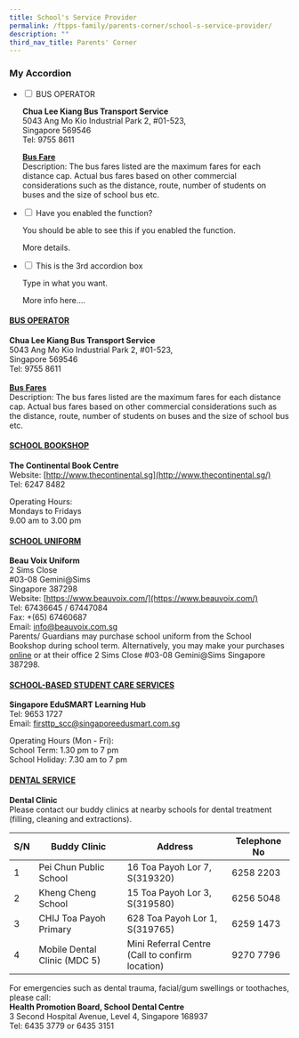 ```yaml
---
title: School's Service Provider
permalink: /ftpps-family/parents-corner/school-s-service-provider/
description: ""
third_nav_title: Parents' Corner
---
```

### My Accordion

<ul class="jekyllcodex_accordion">
  <li>
    <input type="checkbox" id="accordion1">
    <label for="accordion1">BUS OPERATOR</label>
    <div>
			<p><strong>Chua Lee Kiang Bus Transport Service</strong> <br>5043 Ang Mo Kio Industrial Park 2, #01-523,<br>Singapore 569546<br>
Tel: 9755 8611
<br></p>

<p><a href="/files/Parents'%20Corner/awarded%20bus%20operator's%20contact%20&amp;%20nte%20price.pdf"><b>Bus Fare </b></a><br>Description: The bus fares listed are the maximum fares for each distance cap. Actual bus fares based on other commercial considerations such as the distance, route, number of students on buses and the size of school bus etc.</p>
    </div><a>
	</a></li><a>  
  <li>
    <input type="checkbox" id="accordion2">
    <label for="accordion2">Have you enabled the function? </label>
    <div>
		<p>	You should be able to see this if you enabled the function.</p>

<p>More details.</p>

</div>
  </li>
  <li>
    <input type="checkbox" id="accordion3">
    <label for="accordion3">This is the 3rd accordion box</label>
    <div>
      <p>
        Type in what you want.</p>

<p>More info here....</p>
    </div>
  </li>
</a></ul><a>


<h4><u>BUS OPERATOR</u></h4>

**Chua Lee Kiang Bus Transport Service**
<br>
5043 Ang Mo Kio Industrial Park 2, #01-523,<br>Singapore 569546
<br>
Tel: 9755 8611
<br><br>
<b>[Bus Fares](/files/Parents'%20Corner/awarded%20bus%20operator's%20contact%20&amp;%20nte%20price.pdf)</b><br>
Description: The bus fares listed are the maximum fares for each distance cap. Actual bus fares based on other commercial considerations such as the distance, route, number of students on buses and the size of school bus etc.

<h4><u>SCHOOL BOOKSHOP</u></h4>

**The Continental Book Centre**
<br>
Website:&nbsp;[http://www.thecontinental.sg](http://www.thecontinental.sg/)&nbsp;
<br>
Tel: 6247 8482&nbsp;

Operating Hours:&nbsp;
<br>
Mondays to Fridays
<br>
9.00 am to 3.00 pm

<h4><u>SCHOOL UNIFORM</u></h4>

**Beau Voix Uniform**
<br>
2 Sims Close&nbsp;
<br>
#03-08 Gemini@Sims
<br>
Singapore 387298&nbsp;
<br>
Website:&nbsp;[https://www.beauvoix.com/](https://www.beauvoix.com/)
<br>
Tel: 67436645 / 67447084
<br>
Fax: +(65) 67460687
<br>
Email:&nbsp;[info@beauvoix.com.sg](mailto:info@beauvoix.com.sg)
<br>
Parents/ Guardians may purchase school uniform from the School Bookshop during school term. Alternatively, you may make your purchases [online](https://www.beauvoix.com.sg) or at their office 2 Sims Close #03-08 Gemini@Sims Singapore 387298.

<h4><u>SCHOOL-BASED STUDENT CARE SERVICES</u></h4>

**Singapore EduSMART Learning Hub** 
<br>
Tel: 9653 1727&nbsp;
<br>
Email:&nbsp;[firsttp_scc@singaporeedusmart.com.sg](mailto:firsttp_scc@singaporeedusmart.com.sg)  

Operating Hours (Mon - Fri):&nbsp;
<br>
School Term: 1.30 pm to 7 pm
<br>
School Holiday: 7.30 am to 7 pm


<h4><u>DENTAL SERVICE</u></h4>

**Dental Clinic**&nbsp;
<br>
Please contact our buddy clinics at nearby schools for dental treatment (filling, cleaning and extractions).&nbsp;

| S/N | Buddy Clinic | Address | Telephone No |
|---|---|---|---|
| 1 | Pei Chun Public School | 16 Toa Payoh Lor 7, S(319320) | 6258 2203 |
| 2 | Kheng Cheng School | 15 Toa Payoh Lor 3, S(319580) | 6256 5048 |
| 3 | CHIJ Toa Payoh Primary | 628 Toa Payoh Lor 1, S(319765) | 6259 1473 |
| 4 | Mobile Dental Clinic (MDC 5) | Mini Referral Centre<br>(Call to confirm location) | 9270 7796 |

For emergencies such as dental trauma, facial/gum swellings or toothaches, please call:
<br>
**Health Promotion Board, School Dental Centre**
<br>
3 Second Hospital Avenue, Level 4, Singapore 168937
<br>
Tel: 6435 3779 or 6435 3151</a>